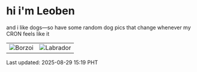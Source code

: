 # hi i'm Leoben

and i like dogs—so have some random dog pics that change whenever my CRON feels like it

|  |  |
|--------|----------|
| ![Borzoi](https://random-dog-vercel.vercel.app/api/random-borzoi?v=1756451954) | ![Labrador](https://random-dog-vercel.vercel.app/api/random-labrador?v=1756451954) |

Last updated: 2025-08-29 15:19 PHT
